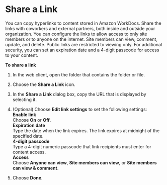 # Share a Link<a name="web_share_link"></a>

You can copy hyperlinks to content stored in Amazon WorkDocs\. Share the links with coworkers and external partners, both inside and outside your organization\. You can configure the links to allow access to only site members or to anyone on the internet\. Site members can view, comment, update, and delete\. Public links are restricted to viewing only\. For additional security, you can set an expiration date and a 4\-digit passcode for access to your content\. 

**To share a link**

1. In the web client, open the folder that contains the folder or file\.

1. Choose the **Share a Link** icon\. 

1. In the **Share a Link** dialog box, copy the URL that is displayed by selecting it\.

1. \(Optional\) Choose **Edit link settings** to set the following settings:  
**Enable link**  
Choose **On** or **Off**\.  
**Expiration date**  
Type the date when the link expires\. The link expires at midnight of the specified date\.  
**4\-digit passcode**  
Type a 4\-digit numeric passcode that link recipients must enter for content access\.  
**Access**  
Choose **Anyone can view**, **Site members can view**, or **Site members can view & comment**\.

1. Choose **Done**\. 